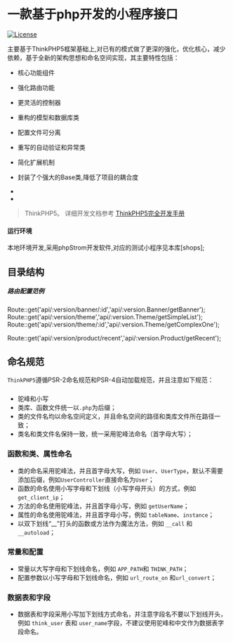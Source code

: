 一款基于php开发的小程序接口
=====================

[![License](https://poser.pugx.org/topthink/think/license)](https://packagist.org/packages/topthink/think)

主要基于ThinkPHP5框架基础上,对已有的模式做了更深的强化，优化核心，减少依赖，基于全新的架构思想和命名空间实现，其主要特性包括：


 + 核心功能组件
 + 强化路由功能
 + 更灵活的控制器
 + 重构的模型和数据库类
 + 配置文件可分离
 + 重写的自动验证和异常类
 + 简化扩展机制
 + 封装了个强大的Base类,降低了项目的耦合度
 
 +
 +

> ThinkPHP5。
详细开发文档参考 [ThinkPHP5完全开发手册](http://www.kancloud.cn/manual/thinkphp5)
#### 运行环境
本地环境开发,采用phpStrom开发软件,对应的测试小程序见本库[shops];
## 目录结构
##### 路由配置范例
Route::get('api/:version/banner/:id','api/:version.Banner/getBanner');
Route::get('api/:version/theme','api/:version.Theme/getSimpleList');
Route::get('api/:version/theme/:id','api/:version.Theme/getComplexOne');

Route::get('api/:version/product/recent','api/:version.Product/getRecent');

## 命名规范

`ThinkPHP5`遵循PSR-2命名规范和PSR-4自动加载规范，并且注意如下规范：
###
*   驼峰和小写
*   类库、函数文件统一以`.php`为后缀；
*   类的文件名均以命名空间定义，并且命名空间的路径和类库文件所在路径一致；
*   类名和类文件名保持一致，统一采用驼峰法命名（首字母大写）；

### 函数和类、属性命名
*   类的命名采用驼峰法，并且首字母大写，例如 `User`、`UserType`，默认不需要添加后缀，例如`UserController`直接命名为`User`；
*   函数的命名使用小写字母和下划线（小写字母开头）的方式，例如 `get_client_ip`；
*   方法的命名使用驼峰法，并且首字母小写，例如 `getUserName`；
*   属性的命名使用驼峰法，并且首字母小写，例如 `tableName`、`instance`；
*   以双下划线“__”打头的函数或方法作为魔法方法，例如 `__call` 和 `__autoload`；

### 常量和配置
*   常量以大写字母和下划线命名，例如 `APP_PATH`和 `THINK_PATH`；
*   配置参数以小写字母和下划线命名，例如 `url_route_on` 和`url_convert`；

### 数据表和字段
*   数据表和字段采用小写加下划线方式命名，并注意字段名不要以下划线开头，例如 `think_user` 表和 `user_name`字段，不建议使用驼峰和中文作为数据表字段命名。


